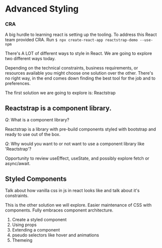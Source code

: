 # Advanced Styling

### CRA
A big hurdle to learning react is setting up the tooling. To address this React team provided CRA.
Run `$ npx create-react-app reactstrap-demo --use-npm`

There's A LOT of different ways to style in React. We are going to explore two different ways today.

Depending on the technical constraints, business requirements, or resources available you might choose one
solution over the other. There's no right way, in the end comes down finding the best tool for the job and to preferences.

The first solution we are going to explore is: Reactstrap

## Reactstrap is a component library. 

_Q_: What is a component library?

Reactstrap is a library with pre-build components styled with bootstrap and ready to use out of the box.

_Q_: Why would you want to or not want to use a component library like 'Reactstrap'?

Opportunity to review useEffect, useState, and possibly explore fetch or async/await.


## Styled Components

Talk about how vanilla css in js in react looks like and talk about it's constraints.

This is the other solution we will explore. Easier maintenance of CSS with components. Fully embraces
component architecture.

1. Create a styled component
2. Using props
3. Extending a component
4. pseudo selectors like hover and animations
4. Themeing
